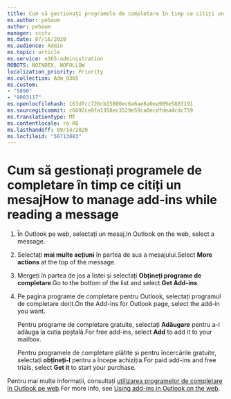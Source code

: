 ```yaml
---
title: Cum să gestionați programele de completare în timp ce citiți un mesaj
ms.author: pebaum
author: pebaum
manager: scotv
ms.date: 07/16/2020
ms.audience: Admin
ms.topic: article
ms.service: o365-administration
ROBOTS: NOINDEX, NOFOLLOW
localization_priority: Priority
ms.collection: Adm_O365
ms.custom:
- "5890"
- "9003117"
ms.openlocfilehash: 163dfcc720cb15800ec6a6ae8a0ea909e588f191
ms.sourcegitcommit: c6692ce0fa1358ec3529e59ca0ecdfdea4cdc759
ms.translationtype: MT
ms.contentlocale: ro-RO
ms.lasthandoff: 09/14/2020
ms.locfileid: "50713883"
---
```

# <a name="how-to-manage-add-ins-while-reading-a-message"></a><span data-ttu-id="95d08-102">Cum să gestionați programele de completare în timp ce citiți un mesaj</span><span class="sxs-lookup"><span data-stu-id="95d08-102">How to manage add-ins while reading a message</span></span>

1. <span data-ttu-id="95d08-103">În Outlook pe web, selectați un mesaj.</span><span class="sxs-lookup"><span data-stu-id="95d08-103">In Outlook on the web, select a message.</span></span>
    
2. <span data-ttu-id="95d08-104">Selectați **mai multe acțiuni** în partea de sus a mesajului.</span><span class="sxs-lookup"><span data-stu-id="95d08-104">Select **More actions** at the top of the message.</span></span>

3. <span data-ttu-id="95d08-105">Mergeți în partea de jos a listei și selectați **Obțineți programe de completare**.</span><span class="sxs-lookup"><span data-stu-id="95d08-105">Go to the bottom of the list and select **Get Add-ins**.</span></span>
    
4. <span data-ttu-id="95d08-106">Pe pagina programe de completare pentru Outlook, selectați programul de completare dorit.</span><span class="sxs-lookup"><span data-stu-id="95d08-106">On the Add-ins for Outlook page, select the add-in you want.</span></span>
    
    <span data-ttu-id="95d08-107">Pentru programe de completare gratuite, selectați **Adăugare** pentru a-l adăuga la cutia poștală.</span><span class="sxs-lookup"><span data-stu-id="95d08-107">For free add-ins, select **Add** to add it to your mailbox.</span></span>
    
    <span data-ttu-id="95d08-108">Pentru programele de completare plătite și pentru încercările gratuite, selectați **obțineți-l** pentru a începe achiziția.</span><span class="sxs-lookup"><span data-stu-id="95d08-108">For paid add-ins and free trials, select **Get it** to start your purchase.</span></span>
    
<span data-ttu-id="95d08-109">Pentru mai multe informații, consultați [utilizarea programelor de completare în Outlook pe web](https://support.microsoft.com/office/using-add-ins-in-outlook-on-the-web-8f2ce816-5df4-44a5-958c-f7f9d6dabdce).</span><span class="sxs-lookup"><span data-stu-id="95d08-109">For more info, see [Using add-ins in Outlook on the web](https://support.microsoft.com/office/using-add-ins-in-outlook-on-the-web-8f2ce816-5df4-44a5-958c-f7f9d6dabdce).</span></span>